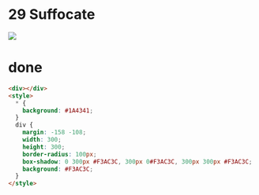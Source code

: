 # 29 Suffocate

![](https://raw.githubusercontent.com/sari3l/css_battle/main/media/16771556680171/16771560976965.jpg)


# done

```html
<div></div>
<style>
  * {
    background: #1A4341;
  }
  div {
    margin: -158 -108;
    width: 300;
    height: 300;
    border-radius: 100px;
    box-shadow: 0 300px #F3AC3C, 300px 0#F3AC3C, 300px 300px #F3AC3C;
    background: #F3AC3C;
  }
</style>
```